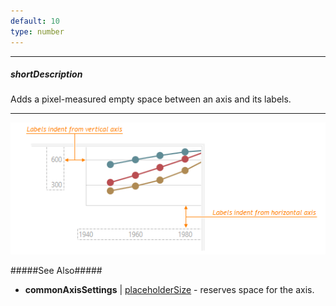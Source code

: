 ```yaml
---
default: 10
type: number
---
```

---
##### shortDescription
Adds a pixel-measured empty space between an axis and its labels.

---
![DevExtreme HTML5 Charts IdentFromAxis](/images/ChartJS/LabelsIndentFromAxis.png)

#####See Also#####
- **commonAxisSettings** | [placeholderSize](/api-reference/20%20Data%20Visualization%20Widgets/10%20dxChart/1%20Configuration/commonAxisSettings/placeholderSize.md '/Documentation/ApiReference/Data_Visualization_Widgets/dxChart/Configuration/commonAxisSettings/#placeholderSize') - reserves space for the axis.